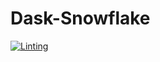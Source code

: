 # Dask-Snowflake

[![Linting](https://github.com/coiled/dask-snowflake/actions/workflows/pre-commit.yml/badge.svg)](https://github.com/coiled/dask-snowflake/actions/workflows/pre-commit.yml)
